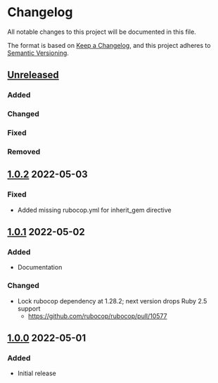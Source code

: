 # Changelog
All notable changes to this project will be documented in this file.

The format is based on [Keep a Changelog](https://keepachangelog.com/en/1.0.0/),
and this project adheres to [Semantic Versioning](https://semver.org/spec/v2.0.0.html).

## [Unreleased]
### Added

### Changed

### Fixed

### Removed

## [1.0.2] 2022-05-03
### Fixed
* Added missing rubocop.yml for inherit_gem directive

## [1.0.1] 2022-05-02
### Added
* Documentation

### Changed
* Lock rubocop dependency at 1.28.2; next version drops Ruby 2.5 support
  - https://github.com/rubocop/rubocop/pull/10577

## [1.0.0] 2022-05-01
### Added
* Initial release

[Unreleased]: https://github.com/rubocop-semver/rubocop-ruby2_5/compare/v1.0.2...HEAD
[1.0.2]: https://github.com/rubocop-semver/rubocop-ruby2_5/compare/v1.0.1...v1.0.2
[1.0.1]: https://github.com/rubocop-semver/rubocop-ruby2_5/compare/v1.0.0...v1.0.1
[1.0.0]: https://github.com/rubocop-semver/rubocop-ruby2_5/compare/78b4f8131d931354f76d4025ab0517fc9792fed2...v1.0.0

